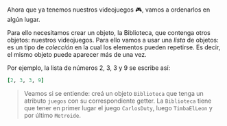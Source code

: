 Ahora que ya tenemos nuestros videojuegos :video_game:, vamos a ordenarlos en algún lugar. 

Para ello necesitamos crear un objeto, la Biblioteca, que contenga otros objetos: nuestros videojuegos. Para ello vamos a usar una _lista_ de objetos: es un tipo de _colección_ en la cual los elementos pueden repetirse. Es decir, el mismo objeto puede aparecer más de una vez.

Por ejemplo, la lista de números 2, 3, 3 y 9 se escribe así:

```ruby
[2, 3, 3, 9]
```

> Veamos si se entiende: creá un objeto `Biblioteca` que tenga un atributo `juegos` con su correspondiente getter. La `Biblioteca` tiene que tener en primer lugar el juego `CarlosDuty`, luego `TimbaElLeon` y por último `Metroide`.